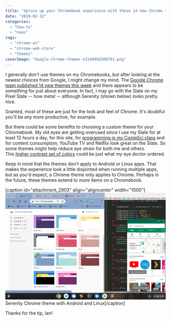 ```yaml
---
title: "Spruce up your Chromebook experience with these 14 new Chrome themes from Google"
date: "2019-02-12"
categories: 
  - "how-to"
  - "news"
tags: 
  - "chrome-os"
  - "chrome-web-store"
  - "themes"
coverImage: "Google-Chrome-themes-e1549992508701.png"
---
```


I generally don't use themes on my Chromebooks, but after looking at the newest choices from Google, I might change my mind. The [Google Chrome team published 14 new themes this week](https://chrome.google.com/webstore/category/collection/chrome_themes) and there appears to be something for just about everyone. In fact, I may go with the Slate on my Pixel Slate -- how meta! -- although Serenity (shown below) looks pretty nice.

Granted, most of these are just for the look and feel of Chrome. It's doubtful you'll be any more productive, for example.

But there could be some benefits to choosing a custom theme for your Chromebook. My old eyes are getting overused since I use my Slate for at least 12 hours a day, for this site, for [programming in my CompSci class](https://www.aboutchromebooks.com/news/how-to-code-on-a-chromebook-crostini-pixel-slate/) and for content consumption; YouTube TV and Netflix look great on the Slate. So some themes might help reduce eye strain for both me and others. This [higher contrast set of colors](https://chrome.google.com/webstore/detail/high-contrast-colorful/cdfdkmklcjlnnnlnplffpdiekfhkpbme) could be just what my eye doctor ordered.

Keep in mind that the themes don't apply to Android or Linux apps. That makes the experience look a little disjointed when running multiple apps, but as you'd expect, a Chrome theme only applies to Chrome. Perhaps in the future, these themes extend to more items on a Chromebook.

\[caption id="attachment\_2903" align="aligncenter" width="1000"\][![](images/Serenity-Chrome-theme-with-Android-and-Linux-e1549993331215.png)](https://www.aboutchromebooks.com/news/spruce-up-your-chromebook-experience-with-these-14-new-chrome-themes-from-google/attachment/serenity-chrome-theme-with-android-and-linux/) Serenity Chrome theme with Android and Linux\[/caption\]

Thanks for the tip, Ian!
